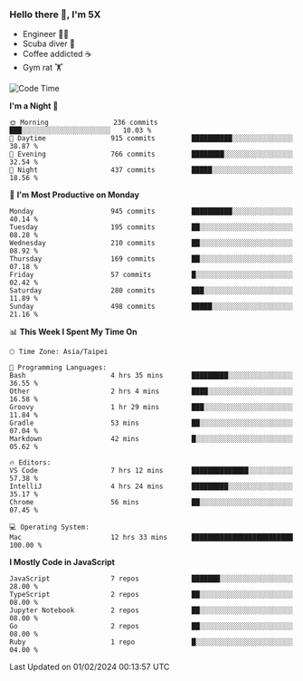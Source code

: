 ### Hello there 👋, I'm 5X

* Engineer 👨‍💻
* Scuba diver 🤿
* Coffee addicted ☕️
* Gym rat 🏋️

<!--START_SECTION:waka-->
![Code Time](http://img.shields.io/badge/Code%20Time-782%20hrs%2049%20mins-blue)

**I'm a Night 🦉** 

```text
🌞 Morning                236 commits         ███░░░░░░░░░░░░░░░░░░░░░░   10.03 % 
🌆 Daytime                915 commits         ██████████░░░░░░░░░░░░░░░   38.87 % 
🌃 Evening                766 commits         ████████░░░░░░░░░░░░░░░░░   32.54 % 
🌙 Night                  437 commits         █████░░░░░░░░░░░░░░░░░░░░   18.56 % 
```
📅 **I'm Most Productive on Monday** 

```text
Monday                   945 commits         ██████████░░░░░░░░░░░░░░░   40.14 % 
Tuesday                  195 commits         ██░░░░░░░░░░░░░░░░░░░░░░░   08.28 % 
Wednesday                210 commits         ██░░░░░░░░░░░░░░░░░░░░░░░   08.92 % 
Thursday                 169 commits         ██░░░░░░░░░░░░░░░░░░░░░░░   07.18 % 
Friday                   57 commits          █░░░░░░░░░░░░░░░░░░░░░░░░   02.42 % 
Saturday                 280 commits         ███░░░░░░░░░░░░░░░░░░░░░░   11.89 % 
Sunday                   498 commits         █████░░░░░░░░░░░░░░░░░░░░   21.16 % 
```


📊 **This Week I Spent My Time On** 

```text
🕑︎ Time Zone: Asia/Taipei

💬 Programming Languages: 
Bash                     4 hrs 35 mins       █████████░░░░░░░░░░░░░░░░   36.55 % 
Other                    2 hrs 4 mins        ████░░░░░░░░░░░░░░░░░░░░░   16.58 % 
Groovy                   1 hr 29 mins        ███░░░░░░░░░░░░░░░░░░░░░░   11.84 % 
Gradle                   53 mins             ██░░░░░░░░░░░░░░░░░░░░░░░   07.04 % 
Markdown                 42 mins             █░░░░░░░░░░░░░░░░░░░░░░░░   05.62 % 

🔥 Editors: 
VS Code                  7 hrs 12 mins       ██████████████░░░░░░░░░░░   57.38 % 
IntelliJ                 4 hrs 24 mins       █████████░░░░░░░░░░░░░░░░   35.17 % 
Chrome                   56 mins             ██░░░░░░░░░░░░░░░░░░░░░░░   07.45 % 

💻 Operating System: 
Mac                      12 hrs 33 mins      █████████████████████████   100.00 % 
```

**I Mostly Code in JavaScript** 

```text
JavaScript               7 repos             ███████░░░░░░░░░░░░░░░░░░   28.00 % 
TypeScript               2 repos             ██░░░░░░░░░░░░░░░░░░░░░░░   08.00 % 
Jupyter Notebook         2 repos             ██░░░░░░░░░░░░░░░░░░░░░░░   08.00 % 
Go                       2 repos             ██░░░░░░░░░░░░░░░░░░░░░░░   08.00 % 
Ruby                     1 repo              █░░░░░░░░░░░░░░░░░░░░░░░░   04.00 % 
```




 Last Updated on 01/02/2024 00:13:57 UTC
<!--END_SECTION:waka-->
